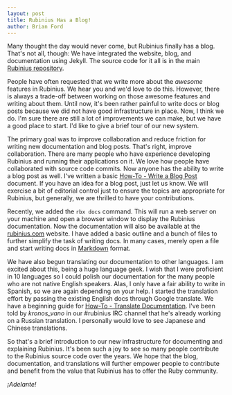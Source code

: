 ```yaml
---
layout: post
title: Rubinius Has a Blog!
author: Brian Ford
---
```


Many thought the day would never come, but Rubinius finally has a blog. That's
not all, though: We have integrated the website, blog, and documentation using
Jekyll. The source code for it all is in the main [Rubinius
repository](https://github.com/rubinius/rubinius).

People have often requested that we write more about the _awesome_ features in
Rubinius. We hear you and we'd love to do this. However, there is always a
trade-off between working on those awesome features and writing about them.
Until now, it's been rather painful to write docs or blog posts because we did
not have good infrastructure in place. Now, I think we do. I'm sure there are
still a lot of improvements we can make, but we have a good place to start.
I'd like to give a brief tour of our new system.

The primary goal was to improve collaboration and reduce friction for writing
new documentation and blog posts. That's right, improve collaboration. There
are many people who have experience developing Rubinius and running their
applications on it. We love how people have collaborated with source code
commits. Now anyone has the ability to write a blog post as well. I've written
a basic [How-To - Write a Blog Post](/doc/en/how-to/write-a-blog-post/)
document. If you have an idea for a blog post, just let us know. We will
exercise a bit of editorial control just to ensure the topics are appropriate
for Rubinius, but generally, we are thrilled to have your contributions.

Recently, we added the `rbx docs` command. This will run a web server on your
machine and open a browser window to display the Rubinius documentation. Now
the documentation will also be available at the [rubinius.com](http://rubinius.com)
website. I have added a basic outline and a bunch of files to further simplify
the task of writing docs. In many cases, merely open a file and start writing
docs in [Markdown](https://daringfireball.net/projects/markdown/syntax) format.

We have also begun translating our documentation to other languages. I am
excited about this, being a huge language geek. I wish that I were proficient
in 10 languages so I could polish our documentation for the many people who
are not native English speakers. Alas, I only have a fair ability to write in
Spanish, so we are again depending on your help. I started the translation
effort by passing the existing English docs through Google translate. We have
a beginning guide for [How-To - Translate
Documentation](/doc/en/how-to/translate-documentation). I've been told by
_kronos\_vano_ in our \#rubinius IRC channel that he's already working on a
Russian translation. I personally would love to see Japanese and Chinese
translations.

So that's a brief introduction to our new infrastructure for documenting and
explaining Rubinius. It's been such a joy to see so many people contribute to
the Rubinius source code over the years. We hope that the blog, documentation,
and translations will further empower people to contribute and benefit from
the value that Rubinius has to offer the Ruby community.

_¡Adelante!_
